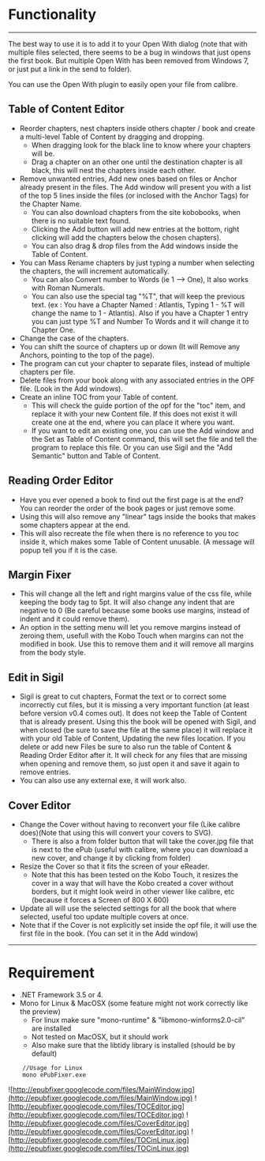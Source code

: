 # Functionality #

---


The best way to use it is to add it to your Open With dialog (note that with multiple files selected, there seems to be a bug in windows that just opens the first book. But multiple Open With has been removed from Windows 7, or just put a link in the send to folder).

You can use the Open With plugin to easily open your file from calibre.


## Table of Content Editor ##

  * Reorder chapters, nest chapters inside others chapter / book and create a multi-level Table of Content by dragging and dropping.
    * When dragging look for the black line to know where your chapters will be.
    * Drag a chapter on an other one until the destination chapter is all black, this will nest the chapters inside each other.
  * Remove unwanted entries, Add new ones based on files or Anchor already present in the files. The Add window will present you with a list of the top 5 lines inside the files (or inclosed with the Anchor Tags) for the Chapter Name.
    * You can also download chapters from the site kobobooks, when there is no suitable text found.
    * Clicking the Add button will add new entries at the bottom, right clicking will add the chapters below the chosen chapters).
    * You can also drag & drop files from the Add windows inside the Table of Content.
  * You can Mass Rename chapters by just typing a number when selecting the chapters, the will increment automatically.
    * You can also Convert number to Words (ie 1 --> One), It also works with Roman Numerals.
    * You can also use the special tag "%T", that will keep the previous text. (ex : You have a Chapter Named : Atlantis, Typing 1 - %T will change the name to 1 - Atlantis). Also if you have a Chapter 1 entry you can just type %T and Number To Words and it will change it to Chapter One.
  * Change the case of the chapters.
  * You can shift the source of chapters up or down (It will Remove any Anchors, pointing to the top of the page).
  * The program can cut your chapter to separate files, instead of multiple chapters per file.
  * Delete files from your book along with any associated entries in the OPF file. (Look in the Add windows).
  * Create an inline TOC from your Table of content.
    * This will check the guide portion of the opf for the "toc" item, and replace it with your new Content file. If this does not exist it will create one at the end, where you can place it where you want.
    * If you want to edit an existing one, you can use the Add window and the Set as Table of Content command, this will set the file and tell the program to replace this file. Or you can use Sigil and the "Add Semantic" button and Table of Content.


## Reading Order Editor ##

  * Have you ever opened a book to find out the first page is at the end? You can reorder the order of the book pages or just remove some.
  * Using this will also remove any "linear" tags inside the books that makes some chapters appear at the end.
  * This will also recreate the file when there is no reference to you toc inside it, which makes some Table of Content unusable. (A message will popup tell you if it is the case.


## Margin Fixer ##

  * This will change all the left and right margins value of the css file, while keeping the body tag to 5pt. It will also change any indent that are negative to 0 (Be careful because some books use margins, instead of indent and it could remove them).
  * An option in the setting menu will let you remove margins instead of zeroing them, usefull with the Kobo Touch when margins can not the modified in book. Use this to remove them and it will remove all margins from the body style.


## Edit in Sigil ##

  * Sigil is great to cut chapters, Format the text or to correct some incorrectly cut files, but it is missing a very important function (at least before version v0.4 comes out). It does not keep the Table of Content that is already present. Using this the book will be opened with Sigil, and when closed (be sure to save the file at the same place) it will replace it with your old Table of Content, Updating the new files location. If you delete or add new Files be sure to also run the table of Content & Reading Order Editor after it. It will check for any files that are missing when opening and remove them, so just open it and save it again to remove entries.
  * You can also use any external exe, it will work also.

## Cover Editor ##

  * Change the Cover without having to reconvert your file (Like calibre does)(Note that using this will convert your covers to SVG).
    * There is also a from folder button that will take the cover.jpg file that is next to the ePub (useful with calibre, where you can download a new cover, and change it by clicking from folder)
  * Resize the Cover so that it fits the screen of your eReader.
    * Note that this has been tested on the Kobo Touch, it resizes the cover in a way that will have the Kobo created a cover without borders, but it might look weird in other viewer like calibre, etc (because it forces a Screen of 800 X 600)
  * Update all will use the selected settings for all the book that where selected, useful too update multiple covers at once.
  * Note that if the Cover is not explicitly set inside the opf file, it will use the first file in the book. (You can set it in the Add window)


---

# Requirement #

  * .NET Framework 3.5 or 4.
  * Mono for Linux & MacOSX (some feature might not work correctly like the preview)
    * For linux make sure "mono-runtime" & "libmono-winforms2.0-cil" are installed
    * Not tested on MacOSX, but it should work
    * Also make sure that the libtidy library is installed (should be by default)

```
    //Usage for Linux 
    mono ePubFixer.exe
```



![http://epubfixer.googlecode.com/files/MainWindow.jpg](http://epubfixer.googlecode.com/files/MainWindow.jpg)
![http://epubfixer.googlecode.com/files/TOCEditor.jpg](http://epubfixer.googlecode.com/files/TOCEditor.jpg)
![http://epubfixer.googlecode.com/files/CoverEditor.jpg](http://epubfixer.googlecode.com/files/CoverEditor.jpg)
![http://epubfixer.googlecode.com/files/TOCinLinux.jpg](http://epubfixer.googlecode.com/files/TOCinLinux.jpg)
